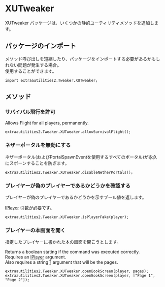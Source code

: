 # XUTweaker

XUTweaker パッケージは、いくつかの静的ユーティリティメソッドを追加します。

## パッケージのインポート

メソッド呼び出しを短縮したり、パッケージをインポートする必要があるかもしれない問題が発生する場合。  
使用することができます。

```zenscript
import extraautilities2.Tweaker.XUTweaker;
```

## メソッド

### サバイバル飛行を許可

Allows Flight for all players, permanently.

```zenscript
extraautilities2.Tweaker.XUTweaker.allowSurvivalFlight();
```

### ネザーポータルを無効にする

ネザーポータル(およびPortalSpawnEventを使用するすべてのポータル)が永久にスポーンすることを防ぎます。

```zenscript
extraautilities2.Tweaker.XUTweaker.disableNetherPortals();
```

### プレイヤーが偽のプレイヤーであるかどうかを確認する

プレイヤーが偽のプレイヤーであるかどうかを示すブール値を返します。

[IPlayer](/Vanilla/Players/IPlayer) 引数が必要です。

```zenscript
extraautilities2.Tweaker.XUTweaker.isPlayerFake(player);
```

### プレイヤーの本画面を開く

指定したプレイヤーに書かれた本の画面を開こうとします。

Returns a boolean stating if the command was executed correctly.  
Requires an [IPlayer](/Vanilla/Players/IPlayer) argument.  
Also requires a string[] argument that will be the pages.

```zenscript
extraautilities2.Tweaker.XUTweaker.openBookScreen(player, pages);
extraautilities2.Tweaker.XUTweaker.openBookScreen(player, ["Page 1", "Page 2"]);
```